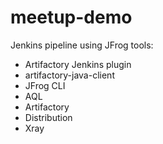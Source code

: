 meetup-demo
===========

Jenkins pipeline using JFrog tools:
 - Artifactory Jenkins plugin
 - artifactory-java-client
 - JFrog CLI
 - AQL
 - Artifactory
 - Distribution
 - Xray
